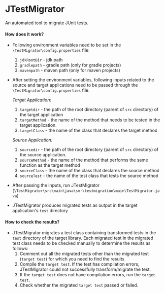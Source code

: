 # JTestMigrator
An automated tool to migrate JUnit tests.

#### **How does it work?**

* Following environment variables need to be set in the `\TestMigrator\config.properties` file:
    1) `jdkRootDir` - jdk path
    2) `gradlepath` - gradle path (only for gradle projects)
    3) `mavenpath` - maven path (only for maven projects)


* After setting the environment variables, following inputs related to the source and target applications need to be passed through the `\TestMigrator\config.properties` file:

    _Target Application:_
    1) `targetdir` - the path of the root directory (parent of `src` directory) of the target application
    2) `targetMethod` - the name of the method that needs to be tested in the target application.
    3) `targetClass` - the name of the class that declares the target method

    _Source Application:_
    1) `sourcedir` - the path of the root directory (parent of `src` directory) of the source application.
    2) `sourceMethod` - the name of the method that performs the same function as the target method 
    3) `sourceClass` - the name of the class that declares the source method 
    4) `sourceTest` - the name of the test class that tests the source method
 
 * After passing the inputs, run JTestMigrator (`\TestMigrator\src\main\java\smr\testmigration\main\TestMigrator.java`)  
 * JTestMigrator produces migrated tests as output in the target application's `test` directory
 
#### **How to check the results?**
 * JTestMigrator migrates a test class containing transformed tests in the `test` directory of the target library. 
 Each migrated test in the migrated test class needs to be checked manually to determine the results as follows:
    1) Comment out all the migrated tests other than the migrated test (`target test`) for which you need to find the results. 
    2) Compile the `target test`. If the test has compilation errors, JTestMigrator could not successfully transform/migrate the test.
    3) If the `target test` does not have compilation errors, run the `target test`.
    4) Check whether the migrated `target test` passed or failed.    
          
 




